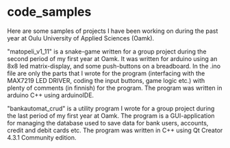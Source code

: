 # code_samples
Here are some samples of projects I have been working on during the past year at Oulu University of Applied Sciences (Oamk). 

"matopeli_v1_11" is a snake-game written for a group project during the second period of my first year at Oamk. It was written for arduino using an 8x8 led matrix-display, 
and some push-buttons on a breadboard. In the .ino file are only the parts that I wrote for the program (interfacing with the MAX7219 LED DRIVER, 
coding the input buttons, game logic etc.) with plenty of comments (in finnish) for the program. The program was written in arduino C++ using arduinoIDE.

"bankautomat_crud" is a utility program I wrote for a group project during the last period of my first year at Oamk. The program is a GUI-application for managing the database 
used to save data for bank users, accounts, credit and debit cards etc. The program was written in C++ using Qt Creator 4.3.1 Community edition.
